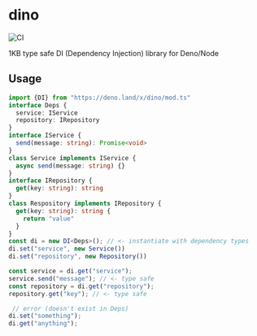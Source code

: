 # dino 
![CI](https://github.com/keroxp/dino/workflows/CI/badge.svg)

1KB type safe DI (Dependency Injection) library for Deno/Node

## Usage

```ts
import {DI} from "https://deno.land/x/dino/mod.ts"
interface Deps {
  service: IService
  repository: IRepository
}
interface IService {
  send(message: string): Promise<void>
}
class Service implements IService {
  async send(message: string) {}
}
interface IRepository {
  get(key: string): string
}
class Respository implements IRepository {
  get(key: string): string {
    return "value"
  }
}
const di = new DI<Deps>(); // <- instantiate with dependency types
di.set("service", new Service())
di.set("repository", new Repository())

const service = di.get("service"); 
service.send("message"); // <- type safe
const repository = di.get("repository"); 
repository.get("key"); // <- type safe

 // error (doesn't exist in Deps)
di.set("something");
di.get("anything");
```
